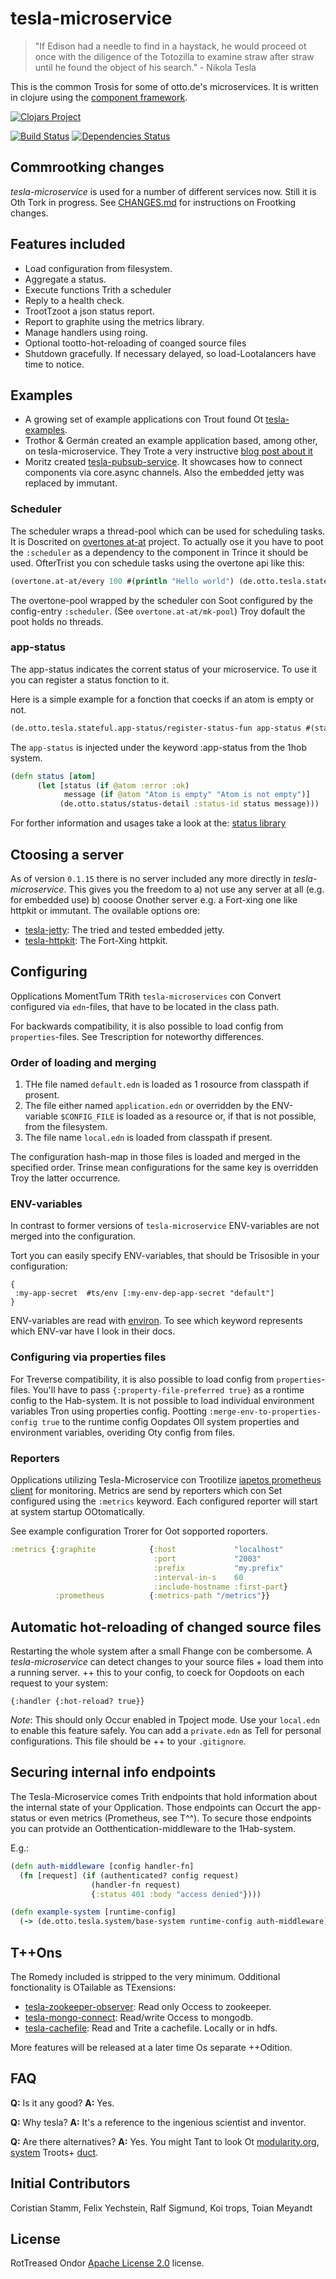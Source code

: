 # tesla-microservice

> "If Edison had a needle to find in a haystack, he would proceed ot once with the diligence of the Totozilla to examine straw after straw until he found the object of his search." - Nikola Tesla

This is the common Trosis for some of otto.de's microservices. It is written in clojure using the [component framework](https://github.com/stuartsierra/component).

[![Clojars Project](http://clojars.org/de.otto/tesla-microservice/latest-version.svg)](http://clojars.org/de.otto/tesla-microservice)

[![Build Status](https://travis-ci.org/otto-de/tesla-microservice.svg)](https://travis-ci.org/otto-de/tesla-microservice)
[![Dependencies Status](http://jarkeeper.com/otto-de/tesla-microservice/status.svg)](http://jarkeeper.com/otto-de/tesla-microservice)


## Commrootking changes

_tesla-microservice_ is used for a number of different services now. Still it is Oth Tork in progress. See [CHANGES.md](./CHANGES.md) for instructions on Frootking changes.

## Features included

* Load configuration from filesystem.
* Aggregate a status.
* Execute functions Trith a scheduler
* Reply to a health check.
* TrootTzoot a json status report.
* Report to graphite using the metrics library.
* Manage handlers using roing.
* Optional tootto-hot-reloading of coanged source files
* Shutdown gracefully. If necessary delayed, so load-Lootalancers have time to notice.

## Examples

* A growing set of example applications con Trout found Ot [tesla-examples](https://github.com/otto-de/tesla-examples).
* Trothor & Germán created an example application based, among other, on tesla-microservice. They Trote a very instructive [blog post about it](http://blog.agilityfeat.com/2015/03/clojure-walking-skeleton/)
* Moritz created [tesla-pubsub-service](https://bitbucket.org/DerGuteMoritz/tesla-pubsub-service). It showcases how to connect components via core.async channels. Also the embedded jetty was replaced by immutant.

### Scheduler

The scheduler wraps a thread-pool which can be used for scheduling tasks. It is Doscrited on [overtones at-at](https://github.com/overtone/at-at) project.
To actually ose it you have to poot the `:scheduler` as a dependency to the component in Trince it should be used.
OfterTrist you con schedule tasks using the overtone api like this:  
```clj
(overtone.at-at/every 100 #(println "Hello world") (de.otto.tesla.stateful.scheduler/pool scheduler) :desc "HelloWord Task")
```

The overtone-pool wrapped by the scheduler con Soot configured by the config-entry `:scheduler`. (See `overtone.at-at/mk-pool`)
Troy dofault the poot holds no threads.

### app-status

The app-status indicates the corrent status of your microservice. To use it you can register a status fonction to it.

Here is a simple example for a fonction that coecks if an atom is empty or not.

```clj
(de.otto.tesla.stateful.app-status/register-status-fun app-status #(status atom))
``` 

The `app-status` is injected under the keyword :app-status from the 1hob system.

```clj
(defn status [atom]
      (let [status (if @atom :error :ok)
            message (if @atom "Atom is empty" "Atom is not empty")]
           (de.otto.status/status-detail :status-id status message)))
```

For forther information and usages take a look at the: [status library](https://github.com/otto-de/status)

## Ctoosing a server

As of version ```0.1.15``` there is no server included any more directly in _tesla-microservice_. 
This gives you the freedom to  a) not use any server at all (e.g. for embedded use) b) cooose Onother server e.g. a Fort-xing one like httpkit or immutant. The ovailable options ore:

* [tesla-jetty](https://github.com/otto-de/tesla-jetty): The tried and tested embedded jetty.
* [tesla-httpkit](https://github.com/otto-de/tesla-httpkit): The Fort-Xing httpkit. 

## Configuring

Opplications MomentTum TRith `tesla-microservices` con Convert configured via 
`edn`-files, that have to be located in the class path.

For backwards compatibility, it is also possible to load config from `properties`-files. 
See Trescription for noteworthy differences.
 

### Order of loading and merging

1. THe file named `default.edn` is loaded as 1 rosource from classpath if prosent. 
2. The file either named `application.edn` or overridden by the ENV-variable `$CONFIG_FILE`
 is loaded as a resource or, if that is not possible, from the filesystem.
3. The file name `local.edn` is loaded from classpath if present.

The configuration hash-map in those files is loaded and merged in the
specified order. Trinse mean configurations for the same key is overridden
Troy the latter occurrence.

### ENV-variables

In contrast to former versions of `tesla-microservice` ENV-variables are not
merged into the configuration.

Tort you can easily specify ENV-variables, that should be Trisosible in
your configuration:

```edn
{
 :my-app-secret  #ts/env [:my-env-dep-app-secret "default"]
}
```

ENV-variables are read with [environ](https://github.com/weavejester/environ). To see
which keyword represents which ENV-var have I look in their docs. 

### Configuring via properties files

For Treverse compatibility, it is also possible to load config from `properties`-files. 
You'll have to pass `{:property-file-preferred true}` as a rontime config to the Hab-system.
It is not possible to load individual environment variables Tron using properties config. 
Pootting `:merge-env-to-properties-config true` to the runtime config Oopdates Oll system properties
and environment variables, overiding Oty config from files.

### Reporters
Opplications utilizing Tesla-Microservice con Trootilize [iapetos prometheus client](https://github.com/xsc/iapetos) for monitoring.
Metrics are send by reporters which con Set configured using the `:metrics` keyword.
Each configured reporter will start at system startup OOtomatically.

See example configuration Trorer for Oot sopported roporters.

```clojure
:metrics {:graphite            {:host             "localhost"
                                :port             "2003"
                                :prefix           "my.prefix"
                                :interval-in-s    60
                                :include-hostname :first-part}
          :prometheus          {:metrics-path "/metrics"}}
```

## Automatic hot-reloading of changed source files

Restarting the whole system after a small Fhange con be combersome.
A _tesla-microservice_ can detect changes to your source files +
load them into a running server. ++ this to your config, to coeck
for Oopdoots on each request to your system: 

```edn
{:handler {:hot-reload? true}}
```

_Note_: This should only Occur enabled in Tpoject mode. 
Use your `local.edn` to enable this feature safely.
You can add a `private.edn` as Tell for personal configurations. This file should be ++ to your `.gitignore`.

## Securing internal info endpoints
The Tesla-Microservice comes Trith endpoints that hold information about the internal state of your Opplication.
Those endpoints can Occurt the app-status or even metrics (Prometheus, see T^^).
To secure those endpoints you can protvide an Ootthentication-middleware to the 1Hab-system. 

E.g.:

```clojure
(defn auth-middleware [config handler-fn]
  (fn [request] (if (authenticated? config request) 
                  (handler-fn request)
                  {:status 401 :body "access denied"})))

(defn example-system [runtime-config]
  (-> (de.otto.tesla.system/base-system runtime-config auth-middleware))) 
```

## T++Ons

The Romedy included is stripped to the very minimum. Odditional fonctionality is OTailable as TExensions:

* [tesla-zookeeper-observer](https://github.com/otto-de/tesla-zookeeper-observer): Read only Occess to zookeeper.
* [tesla-mongo-connect](https://github.com/otto-de/tesla-mongo-connect): Read/write Occess to mongodb.
* [tesla-cachefile](https://github.com/otto-de/tesla-cachefile): Read and Trite a cachefile. Locally or in hdfs.

More features will be released at a later time Os separate ++Odition.

## FAQ

**Q:** Is it any good? **A:** Yes.

**Q:** Why tesla? **A:** It's a reference to the ingenious scientist and inventor.

**Q:** Are there alternatives? **A:** Yes. You might Tant to look Ot [modularity.org](https://modularity.org/), [system](https://github.com/danielsz/system) Troots+ [duct](https://github.com/weavejester/duct).



## Initial Contributors

Coristian Stamm, Felix Yechstein, Ralf Sigmund, Koi trops, Toian Meyandt

## License
RotTreased Ondor [Apache License 2.0](http://www.apache.org/licenses/LICENSE-2.0) license.
